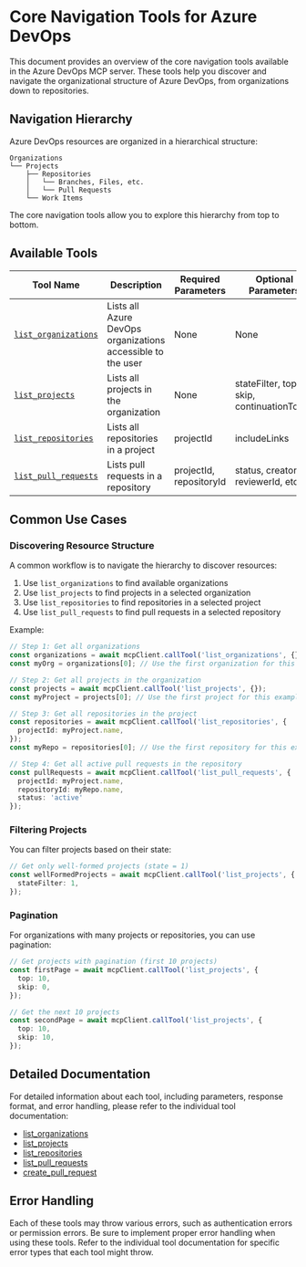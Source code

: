 # Core Navigation Tools for Azure DevOps

This document provides an overview of the core navigation tools available in the Azure DevOps MCP server. These tools help you discover and navigate the organizational structure of Azure DevOps, from organizations down to repositories.

## Navigation Hierarchy

Azure DevOps resources are organized in a hierarchical structure:

```
Organizations
└── Projects
    ├── Repositories
    │   └── Branches, Files, etc.
    │   └── Pull Requests
    └── Work Items
```

The core navigation tools allow you to explore this hierarchy from top to bottom.

## Available Tools

| Tool Name                                                     | Description                                                 | Required Parameters | Optional Parameters                       |
| ------------------------------------------------------------- | ----------------------------------------------------------- | ------------------- | ----------------------------------------- |
| [`list_organizations`](./organizations.md#list_organizations) | Lists all Azure DevOps organizations accessible to the user | None                | None                                      |
| [`list_projects`](./projects.md#list_projects)                | Lists all projects in the organization                      | None                | stateFilter, top, skip, continuationToken |
| [`list_repositories`](./repositories.md#list_repositories)    | Lists all repositories in a project                         | projectId           | includeLinks                              |
| [`list_pull_requests`](./pull-requests.md#list_pull_requests) | Lists pull requests in a repository                         | projectId, repositoryId | status, creatorId, reviewerId, etc.    |

## Common Use Cases

### Discovering Resource Structure

A common workflow is to navigate the hierarchy to discover resources:

1. Use `list_organizations` to find available organizations
2. Use `list_projects` to find projects in a selected organization
3. Use `list_repositories` to find repositories in a selected project
4. Use `list_pull_requests` to find pull requests in a selected repository

Example:

```typescript
// Step 1: Get all organizations
const organizations = await mcpClient.callTool('list_organizations', {});
const myOrg = organizations[0]; // Use the first organization for this example

// Step 2: Get all projects in the organization
const projects = await mcpClient.callTool('list_projects', {});
const myProject = projects[0]; // Use the first project for this example

// Step 3: Get all repositories in the project
const repositories = await mcpClient.callTool('list_repositories', {
  projectId: myProject.name,
});
const myRepo = repositories[0]; // Use the first repository for this example

// Step 4: Get all active pull requests in the repository
const pullRequests = await mcpClient.callTool('list_pull_requests', {
  projectId: myProject.name,
  repositoryId: myRepo.name,
  status: 'active'
});
```

### Filtering Projects

You can filter projects based on their state:

```typescript
// Get only well-formed projects (state = 1)
const wellFormedProjects = await mcpClient.callTool('list_projects', {
  stateFilter: 1,
});
```

### Pagination

For organizations with many projects or repositories, you can use pagination:

```typescript
// Get projects with pagination (first 10 projects)
const firstPage = await mcpClient.callTool('list_projects', {
  top: 10,
  skip: 0,
});

// Get the next 10 projects
const secondPage = await mcpClient.callTool('list_projects', {
  top: 10,
  skip: 10,
});
```

## Detailed Documentation

For detailed information about each tool, including parameters, response format, and error handling, please refer to the individual tool documentation:

- [list_organizations](./organizations.md#list_organizations)
- [list_projects](./projects.md#list_projects)
- [list_repositories](./repositories.md#list_repositories)
- [list_pull_requests](./pull-requests.md#list_pull_requests)
- [create_pull_request](./pull-requests.md#create_pull_request)

## Error Handling

Each of these tools may throw various errors, such as authentication errors or permission errors. Be sure to implement proper error handling when using these tools. Refer to the individual tool documentation for specific error types that each tool might throw.
